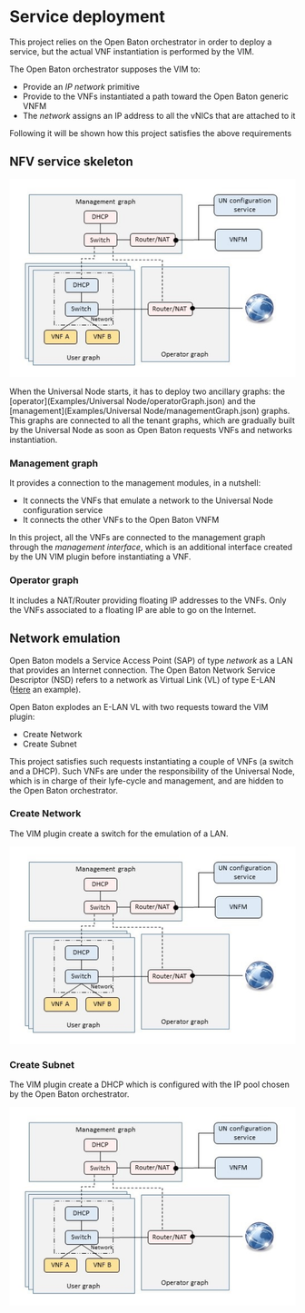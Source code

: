 # Service deployment
This project relies on the Open Baton orchestrator in order to deploy a service, but the actual VNF instantiation is performed by the VIM. 

The Open Baton orchestrator supposes the VIM to:
* Provide an *IP network* primitive
* Provide to the VNFs instantiated a path toward the Open Baton generic VNFM
* The *network* assigns an IP address to all the vNICs that are attached to it 

Following it will be shown how this project satisfies the above requirements


## NFV service skeleton
![drawing](Pictures/service_skeleton.jpg)

When the Universal Node starts, it has to deploy two ancillary graphs: the [operator](Examples/Universal Node/operatorGraph.json) and the [management](Examples/Universal Node/managementGraph.json) graphs.
This graphs are connected to all the tenant graphs, which are gradually built by the Universal Node as soon as Open Baton requests VNFs and networks instantiation.

### Management graph
It provides a connection to the management modules, in a nutshell:
* It connects the VNFs that emulate a network to the Universal Node configuration service
* It connects the other VNFs to the Open Baton VNFM

In this project, all the VNFs are connected to the management graph through the *management interface*, which is an additional interface created by the UN VIM plugin before instantiating a VNF.

### Operator graph
It includes a NAT/Router providing floating IP addresses to the VNFs.
Only the VNFs associated to a floating IP are able to go on the Internet.

## Network emulation
Open Baton models a Service Access Point (SAP) of type *network* as a LAN that provides an Internet connection. The Open Baton Network Service Descriptor (NSD) refers to a network as Virtual Link (VL) of type E-LAN ([Here](Examples/NSD/NSD-private) an example).

Open Baton explodes an E-LAN VL with two requests toward the VIM plugin:
* Create Network
* Create Subnet

This project satisfies such requests instantiating a couple of VNFs (a switch and a DHCP). Such VNFs are under the responsibility of the Universal Node, which is in charge of their lyfe-cycle and management, and are hidden to the Open Baton orchestrator.

### Create Network
The VIM plugin create a switch for the emulation of a LAN.

![drawing](Pictures/service_skeleton.jpg)

### Create Subnet
The VIM plugin create a DHCP which is configured with the IP pool chosen by the Open Baton orchestrator.

![drawing](Pictures/service_skeleton.jpg)